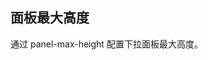 ## 面板最大高度

通过 panel-max-height 配置下拉面板最大高度。

<preview path="../search-box/panel-max-height.vue"></preview>
